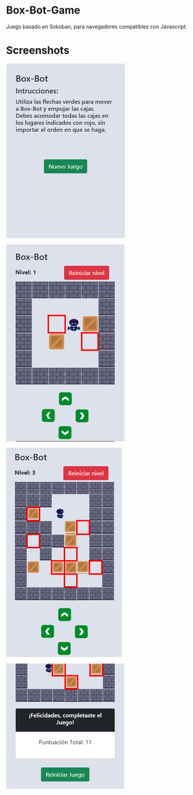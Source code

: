 # Box-Bot-Game
Juego basado en Sokoban, para navegadores compatibles con Javascript.

# Screenshots
![Alt text](/screenshots/sc1.PNG?raw=true "Screenshot1")

![Alt text](/screenshots/sc2.PNG?raw=true "Screenshot2")

![Alt text](/screenshots/sc3.PNG?raw=true "Screenshot3")

![Alt text](/screenshots/sc4.PNG?raw=true "Screenshot4")


